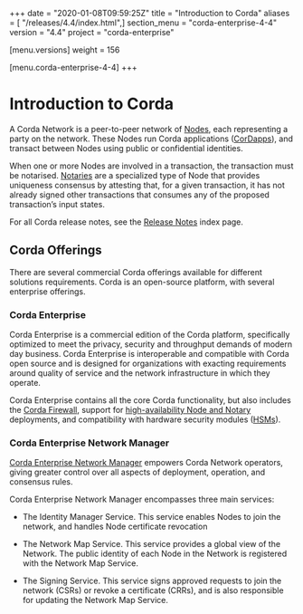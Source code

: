 +++
date = "2020-01-08T09:59:25Z"
title = "Introduction to Corda"
aliases = [ "/releases/4.4/index.html",]
section_menu = "corda-enterprise-4-4"
version = "4.4"
project = "corda-enterprise"

[menu.versions]
weight = 156

[menu.corda-enterprise-4-4]
+++


# Introduction to Corda

A Corda Network is a peer-to-peer network of [Nodes](../nodedocs.html), each representing a party on the network.
            These Nodes run Corda applications ([CorDapps](../cordapps.html)), and transact between Nodes using public or
            confidential identities.

When one or more Nodes are involved in a transaction, the transaction must be notarised. [Notaries](../notarydocs.html) are a specialized type
            of Node that provides uniqueness consensus by attesting that, for a given transaction, it has not already signed other
            transactions that consumes any of the proposed transaction’s input states.

For all Corda release notes, see the [Release Notes](release-notes-index.md) index page.


## Corda Offerings

There are several commercial Corda offerings available for different solutions requirements. Corda is an open-source platform,
                with several enterprise offerings.


### Corda Enterprise

Corda Enterprise is a commercial edition of the Corda platform, specifically optimized to meet the privacy, security and
                    throughput demands of modern day business. Corda Enterprise is interoperable and compatible with Corda open source and
                    is designed for organizations with exacting requirements around quality of service and the network infrastructure in
                    which they operate.

Corda Enterprise contains all the core Corda functionality, but also includes the [Corda Firewall](../firewalldocs.html),
                    support for [high-availability Node and Notary](../hadocs.html) deployments, and compatibility with hardware security modules ([HSMs](../hsmdoc.html)).


### Corda Enterprise Network Manager

[Corda Enterprise Network Manager](../cenmdocs.html) empowers Corda Network operators, giving greater control over all
                    aspects of deployment, operation, and consensus rules.

Corda Enterprise Network Manager encompasses three main services:


* The Identity Manager Service. This service enables Nodes to join the network, and handles Node certificate revocation


* The Network Map Service. This service provides a global view of the Network. The public identity of each Node in the Network is registered with the Network Map Service.


* The Signing Service. This service signs approved requests to join the network (CSRs) or revoke a certificate (CRRs), and is also responsible for updating the Network Map Service.








